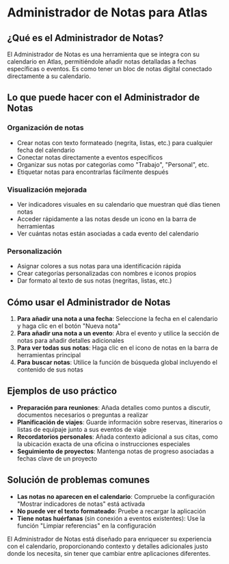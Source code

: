 # Administrador de Notas para Atlas

## ¿Qué es el Administrador de Notas?

El Administrador de Notas es una herramienta que se integra con su calendario en Atlas, permitiéndole añadir notas detalladas a fechas específicas o eventos. Es como tener un bloc de notas digital conectado directamente a su calendario.

## Lo que puede hacer con el Administrador de Notas

### Organización de notas
- Crear notas con texto formateado (negrita, listas, etc.) para cualquier fecha del calendario
- Conectar notas directamente a eventos específicos
- Organizar sus notas por categorías como "Trabajo", "Personal", etc.
- Etiquetar notas para encontrarlas fácilmente después

### Visualización mejorada
- Ver indicadores visuales en su calendario que muestran qué días tienen notas
- Acceder rápidamente a las notas desde un icono en la barra de herramientas
- Ver cuántas notas están asociadas a cada evento del calendario

### Personalización
- Asignar colores a sus notas para una identificación rápida
- Crear categorías personalizadas con nombres e iconos propios
- Dar formato al texto de sus notas (negritas, listas, etc.)

## Cómo usar el Administrador de Notas

1. **Para añadir una nota a una fecha**: Seleccione la fecha en el calendario y haga clic en el botón "Nueva nota"
2. **Para añadir una nota a un evento**: Abra el evento y utilice la sección de notas para añadir detalles adicionales
3. **Para ver todas sus notas**: Haga clic en el icono de notas en la barra de herramientas principal
4. **Para buscar notas**: Utilice la función de búsqueda global incluyendo el contenido de sus notas

## Ejemplos de uso práctico

- **Preparación para reuniones**: Añada detalles como puntos a discutir, documentos necesarios o preguntas a realizar
- **Planificación de viajes**: Guarde información sobre reservas, itinerarios o listas de equipaje junto a sus eventos de viaje
- **Recordatorios personales**: Añada contexto adicional a sus citas, como la ubicación exacta de una oficina o instrucciones especiales
- **Seguimiento de proyectos**: Mantenga notas de progreso asociadas a fechas clave de un proyecto

## Solución de problemas comunes

- **Las notas no aparecen en el calendario**: Compruebe la configuración "Mostrar indicadores de notas" está activada
- **No puede ver el texto formateado**: Pruebe a recargar la aplicación
- **Tiene notas huérfanas** (sin conexión a eventos existentes): Use la función "Limpiar referencias" en la configuración

El Administrador de Notas está diseñado para enriquecer su experiencia con el calendario, proporcionando contexto y detalles adicionales justo donde los necesita, sin tener que cambiar entre aplicaciones diferentes.